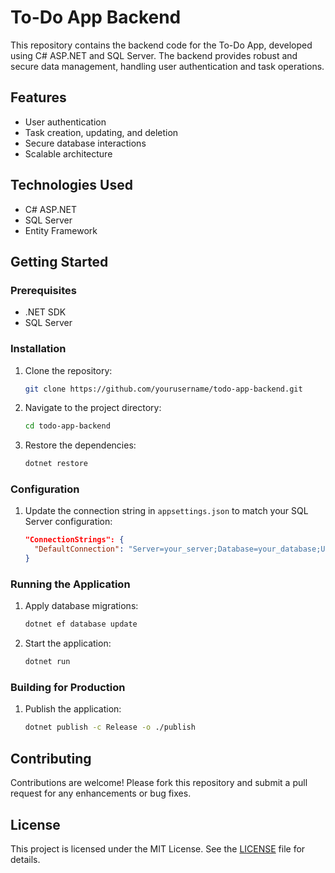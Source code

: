 # To-Do App Backend

This repository contains the backend code for the To-Do App, developed using C# ASP.NET and SQL Server. The backend provides robust and secure data management, handling user authentication and task operations.

## Features

- User authentication
- Task creation, updating, and deletion
- Secure database interactions
- Scalable architecture

## Technologies Used

- C# ASP.NET
- SQL Server
- Entity Framework

## Getting Started

### Prerequisites

- .NET SDK
- SQL Server

### Installation

1. Clone the repository:
    ```bash
    git clone https://github.com/yourusername/todo-app-backend.git
    ```
2. Navigate to the project directory:
    ```bash
    cd todo-app-backend
    ```
3. Restore the dependencies:
    ```bash
    dotnet restore
    ```

### Configuration

1. Update the connection string in `appsettings.json` to match your SQL Server configuration:
    ```json
    "ConnectionStrings": {
      "DefaultConnection": "Server=your_server;Database=your_database;User Id=your_user_id;Password=your_password;"
    }
    ```

### Running the Application

1. Apply database migrations:
    ```bash
    dotnet ef database update
    ```
2. Start the application:
    ```bash
    dotnet run
    ```

### Building for Production

1. Publish the application:
    ```bash
    dotnet publish -c Release -o ./publish
    ```

## Contributing

Contributions are welcome! Please fork this repository and submit a pull request for any enhancements or bug fixes.

## License

This project is licensed under the MIT License. See the [LICENSE](./LICENSE) file for details.
